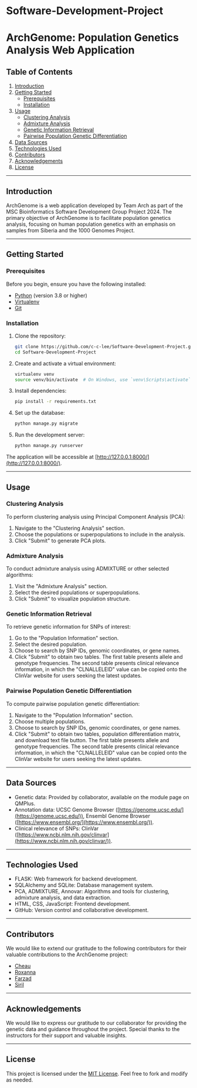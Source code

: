 # Software-Development-Project
# ArchGenome: Population Genetics Analysis Web Application

## Table of Contents

1. [Introduction](#introduction)
2. [Getting Started](#getting-started)
    - [Prerequisites](#prerequisites)
    - [Installation](#installation)
3. [Usage](#usage)
    - [Clustering Analysis](#clustering-analysis)
    - [Admixture Analysis](#admixture-analysis)
    - [Genetic Information Retrieval](#genetic-information-retrieval)
    - [Pairwise Population Genetic Differentiation](#pairwise-population-genetic-differentiation)
4. [Data Sources](#data-sources)
5. [Technologies Used](#technologies-used)
6. [Contributors](#contributors)
7. [Acknowledgements](#acknowledgements)
8. [License](#license)

---

## Introduction

ArchGenome is a web application developed by Team Arch as part of the MSC Bioinformatics Software Development Group Project 2024. The primary objective of ArchGenome is to facilitate population genetics analysis, focusing on human population genetics with an emphasis on samples from Siberia and the 1000 Genomes Project.

---

## Getting Started

### Prerequisites

Before you begin, ensure you have the following installed:

- [Python](https://www.python.org/) (version 3.8 or higher)
- [Virtualenv](https://pypi.org/project/virtualenv/)
- [Git](https://git-scm.com/)

### Installation

1. Clone the repository:

    ```bash
    git clone https://github.com/c-c-lee/Software-Development-Project.git
    cd Software-Development-Project
    ```

2. Create and activate a virtual environment:

    ```bash
    virtualenv venv
    source venv/bin/activate  # On Windows, use `venv\Scripts\activate`
    ```

3. Install dependencies:

    ```bash
    pip install -r requirements.txt
    ```

4. Set up the database:

    ```bash
    python manage.py migrate
    ```

5. Run the development server:

    ```bash
    python manage.py runserver
    ```

The application will be accessible at [http://127.0.0.1:8000/](http://127.0.0.1:8000/).

---

## Usage

### Clustering Analysis

To perform clustering analysis using Principal Component Analysis (PCA):

1. Navigate to the "Clustering Analysis" section.
2. Choose the populations or superpopulations to include in the analysis.
3. Click "Submit" to generate PCA plots.

### Admixture Analysis

To conduct admixture analysis using ADMIXTURE or other selected algorithms:

1. Visit the "Admixture Analysis" section.
2. Select the desired populations or superpopulations.
3. Click "Submit" to visualize population structure.

### Genetic Information Retrieval

To retrieve genetic information for SNPs of interest:

1. Go to the "Population Information" section.
2. Select the desired population.
3. Choose to search by SNP IDs, genomic coordinates, or gene names.
5. Click "Submit" to obtain two tables. The first table presents allele and genotype frequencies. The second table presents clinical relevance information, in which the "CLNALLELEID" value can be copied onto the ClinVar website for users seeking the latest updates. 

### Pairwise Population Genetic Differentiation

To compute pairwise population genetic differentiation:

1. Navigate to the "Population Information" section.
2. Choose multiple populations.
3. Choose to search by SNP IDs, genomic coordinates, or gene names.
4. Click "Submit" to obtain two tables, population differentiation matrix, and download text file button. The first table presents allele and genotype frequencies. The second table presents clinical relevance information, in which the "CLNALLELEID" value can be copied onto the ClinVar website for users seeking the latest updates. 

---

## Data Sources

- Genetic data: Provided by collaborator, available on the module page on QMPlus.
- Annotation data: UCSC Genome Browser ([https://genome.ucsc.edu/](https://genome.ucsc.edu/)), Ensembl Genome Browser ([https://www.ensembl.org/](https://www.ensembl.org/)).
- Clinical relevance of SNPs: ClinVar ([https://www.ncbi.nlm.nih.gov/clinvar](https://www.ncbi.nlm.nih.gov/clinvar/)).

---

## Technologies Used

- FLASK: Web framework for backend development.
- SQLAlchemy and SQLite: Database management system.
- PCA, ADMIXTURE, Annovar: Algorithms and tools for clustering, admixture analysis, and data extraction.
- HTML, CSS, JavaScript: Frontend development.
- GitHub: Version control and collaborative development.

---
## Contributors

We would like to extend our gratitude to the following contributors for their valuable contributions to the ArchGenome project:

- [Cheau](https://github.com/c-c-lee)
- [Roxanna](https://github.com/Roxiiieee)
- [Farzad](https://github.com/farzhmz)
- [Siril](https://github.com/siril-qmul)
---
## Acknowledgements

We would like to express our gratitude to our collaborator for providing the genetic data and guidance throughout the project. Special thanks to the instructors for their support and valuable insights.

---

## License

This project is licensed under the [MIT License](LICENSE). Feel free to fork and modify as needed.
